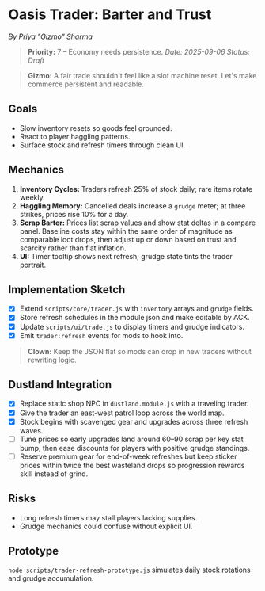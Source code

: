 # Oasis Trader: Barter and Trust

*By Priya "Gizmo" Sharma*
> **Priority:** 7 – Economy needs persistence.
*Date: 2025-09-06*
*Status: Draft*

> **Gizmo:** A fair trade shouldn't feel like a slot machine reset. Let's make commerce persistent and readable.

## Goals
- Slow inventory resets so goods feel grounded.
- React to player haggling patterns.
- Surface stock and refresh timers through clean UI.

## Mechanics
1. **Inventory Cycles:** Traders refresh 25% of stock daily; rare items rotate weekly.
2. **Haggling Memory:** Cancelled deals increase a `grudge` meter; at three strikes, prices rise 10% for a day.
3. **Scrap Barter:** Prices list scrap values and show stat deltas in a compare panel. Baseline costs stay within the same order of magnitude as comparable loot drops, then adjust up or down based on trust and scarcity rather than flat inflation.
4. **UI:** Timer tooltip shows next refresh; grudge state tints the trader portrait.

## Implementation Sketch
- [x] Extend `scripts/core/trader.js` with `inventory` arrays and `grudge` fields.
- [x] Store refresh schedules in the module json and make editable by ACK.
 - [x] Update `scripts/ui/trade.js` to display timers and grudge indicators.
- [x] Emit `trader:refresh` events for mods to hook into.

> **Clown:** Keep the JSON flat so mods can drop in new traders without rewriting logic.

## Dustland Integration
- [x] Replace static shop NPC in `dustland.module.js` with a traveling trader.
- [x] Give the trader an east-west patrol loop across the world map.
 - [x] Stock begins with scavenged gear and upgrades across three refresh waves.
- [ ] Tune prices so early upgrades land around 60–90 scrap per key stat bump, then ease discounts for players with positive grudge standings.
- [ ] Reserve premium gear for end-of-week refreshes but keep sticker prices within twice the best wasteland drops so progression rewards skill instead of grind.

## Risks
- Long refresh timers may stall players lacking supplies.
- Grudge mechanics could confuse without explicit UI.

## Prototype
`node scripts/trader-refresh-prototype.js` simulates daily stock rotations and grudge accumulation.
